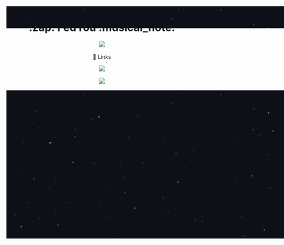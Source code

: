 <img  align="center" src="./stars-53px.png" style="position:absolute" >

<h1 align="center">:zap: FedYou :musical_note: </h1>
<p align="center">
  <a href="">
   <img src="https://skillicons.dev/icons?i=js,html,css,nodejs" />
  </a>
</p>


<p align="center">🔗 Links</p>
<p align="center">
<a href="https://instagram.com/fedyouu">
   <img src="https://img.shields.io/badge/Instagram-E4405F?style=for-the-badge&logo=instagram&logoColor=white" />
</a>
</p>
<p align="center">
<a href="https://github.com/StudiosYouBedrock/">
   <img src="https://img.shields.io/badge/StudiosYouBedrock-CD5600?style=for-the-badge&logo=github&logoColor=white" />
</a>
</p>
<img  align="center" src="./stars.png" style="position:absolute" >

